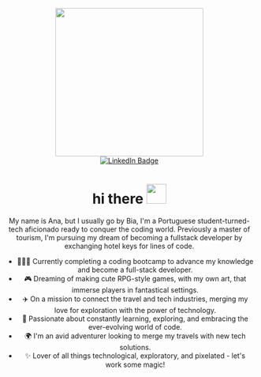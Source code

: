 <div id="header" align="center">
  <img src="https://media.giphy.com/media/paTz7UZbPfTZFRYnnB/giphy.gif" width="300"/>
<div id="badges">
  <div class="badge">
    <a href="https://www.linkedin.com/in/anaabrantesfonseca/">
      <img src="https://img.shields.io/badge/LinkedIn-blue?style=for-the-badge&logo=linkedin&logoColor=white" alt="LinkedIn Badge"/>
    </a>
  </div>
  <div class="badge">
    <img src="https://komarev.com/ghpvc/?username=imbibs&style=flat-square&color=blue" alt=""/>
  </div>
</div>

<h1>
  hi there
  <img src="https://media.giphy.com/media/6T1HnCFAPJtu0xCWNE/giphy.gif" width="40px"/>
</h1>

My name is Ana, but I usually go by Bia, I'm a Portuguese student-turned-tech aficionado ready to conquer the coding world. Previously a master of tourism, I'm pursuing my dream of becoming a fullstack developer by exchanging hotel keys for lines of code.

- 👩🏻‍💻  Currently completing a coding bootcamp to advance my knowledge and become a full-stack developer.
- 🎮  Dreaming of making cute RPG-style games, with my own art, that immerse players in fantastical settings.
- ✈️  On a mission to connect the travel and tech industries, merging my love for exploration with the power of technology.
- 📖  Passionate about constantly learning, exploring, and embracing the ever-evolving world of code.
- 🌍  I'm an avid adventurer looking to merge my travels with new tech solutions.
- ✨  Lover of all things technological, exploratory, and pixelated - let's work some magic!
